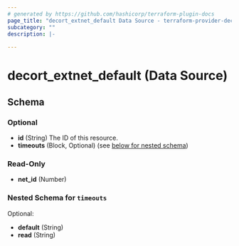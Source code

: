 ```yaml
---
# generated by https://github.com/hashicorp/terraform-plugin-docs
page_title: "decort_extnet_default Data Source - terraform-provider-decort"
subcategory: ""
description: |-
  
---
```


# decort_extnet_default (Data Source)





<!-- schema generated by tfplugindocs -->
## Schema

### Optional

- **id** (String) The ID of this resource.
- **timeouts** (Block, Optional) (see [below for nested schema](#nestedblock--timeouts))

### Read-Only

- **net_id** (Number)

<a id="nestedblock--timeouts"></a>
### Nested Schema for `timeouts`

Optional:

- **default** (String)
- **read** (String)


